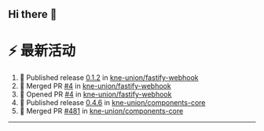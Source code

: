 ## Hi there 👋

<!--

**Here are some ideas to get you started:**

🙋‍♀️ A short introduction - what is your organization all about?
🌈 Contribution guidelines - how can the community get involved?
👩‍💻 Useful resources - where can the community find your docs? Is there anything else the community should know?
🍿 Fun facts - what does your team eat for breakfast?
🧙 Remember, you can do mighty things with the power of [Markdown](https://docs.github.com/github/writing-on-github/getting-started-with-writing-and-formatting-on-github/basic-writing-and-formatting-syntax)
-->


# ⚡ 最新活动

<!--START_SECTION:activity-->
1. 🚀 Published release [0.1.2](https://github.com/kne-union/fastify-webhook/releases/tag/0.1.2) in [kne-union/fastify-webhook](https://github.com/kne-union/fastify-webhook)
2. 🎉 Merged PR [#4](https://github.com/kne-union/fastify-webhook/pull/4) in [kne-union/fastify-webhook](https://github.com/kne-union/fastify-webhook)
3. 💪 Opened PR [#4](https://github.com/kne-union/fastify-webhook/pull/4) in [kne-union/fastify-webhook](https://github.com/kne-union/fastify-webhook)
4. 🚀 Published release [0.4.6](https://github.com/kne-union/components-core/releases/tag/0.4.6) in [kne-union/components-core](https://github.com/kne-union/components-core)
5. 🎉 Merged PR [#481](https://github.com/kne-union/components-core/pull/481) in [kne-union/components-core](https://github.com/kne-union/components-core)
<!--END_SECTION:activity-->

---
